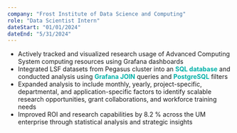```yaml
---
company: "Frost Institute of Data Science and Computing"
role: "Data Scientist Intern"
dateStart: "01/01/2024"
dateEnd: "5/31/2024"
---
```


<!-- Lorem ipsum dolor, sit amet consectetur adipisicing elit. Iure illo neque tempora, voluptatem est quaerat voluptas praesentium ipsa dolorem dignissimos nulla ratione distinctio quae maiores eligendi nostrum? Quibusdam, debitis voluptatum. -->

- Actively tracked and visualized research usage of Advanced Computing System computing resources using Grafana dashboards
- Integrated LSF datasets from Pegasus cluster into an <span style="color: rgb(0, 177, 168); font-weight: bold;">SQL database</span> and conducted analysis using <span style="color: rgb(0, 177, 168); font-weight: bold;">Grafana JOIN</span> queries and <span style="color: rgb(0, 177, 168); font-weight: bold;">PostgreSQL</span> filters
- Expanded analysis to include monthly, yearly, project-specific, departmental, and application-specific factors to identify scalable research opportunities, grant collaborations, and workforce training needs
- Improved ROI and research capabilities by 8.2 % across the UM enterprise through statistical analysis and strategic insights